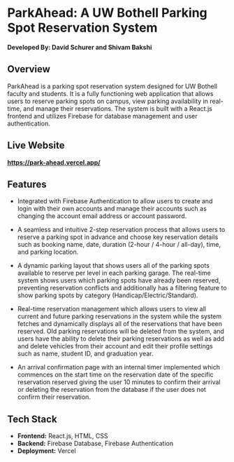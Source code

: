 # ParkAhead: A UW Bothell Parking Spot Reservation System
**Developed By: David Schurer and Shivam Bakshi**

## Overview
ParkAhead is a parking spot reservation system designed for UW Bothell faculty and students. It is a fully functioning web application that allows users to reserve parking spots on campus, view parking availability in real-time, and manage their reservations. The system is built with a React.js frontend and utilizes Firebase for database management and user authentication.

## Live Website
<strong>https://park-ahead.vercel.app/</strong>

## Features
- Integrated with Firebase Authentication to allow users to create and login with their own accounts and manage their accounts such as changing the account email address or account password.
  
- A seamless and intuitive 2-step reservation process that allows users to reserve a parking spot in advance and choose key reservation details such as booking name, date, duration (2-hour / 4-hour / all-day), time, and parking location.
  
- A dynamic parking layout that shows users all of the parking spots available to reserve per level in each parking garage. The real-time system shows users which parking spots have already been reserved, preventing reservation conflicts and additionally has a filtering feature to show parking spots by category (Handicap/Electric/Standard).
  
- Real-time reservation management which allows users to view all current and future parking reservations in the system while the system fetches and dynamically displays all of the reservations that have been reserved. Old parking reservations will be deleted from the system, and users have the ability to delete their parking reservations as well as add and delete vehicles from their account and edit their profile settings such as name, student ID, and graduation year.

- An arrival confirmation page with an internal timer implemented which commences on the start time on the reservation date of the specific reservation reserved giving the user 10 minutes to confirm their arrival or deleting the reservation from the database if the user does not confirm their reservation.

## Tech Stack
- <strong>Frontend:</strong> React.js, HTML, CSS
- <strong>Backend:</strong> Firebase Database, Firebase Authentication
- <strong>Deployment:</strong> Vercel
